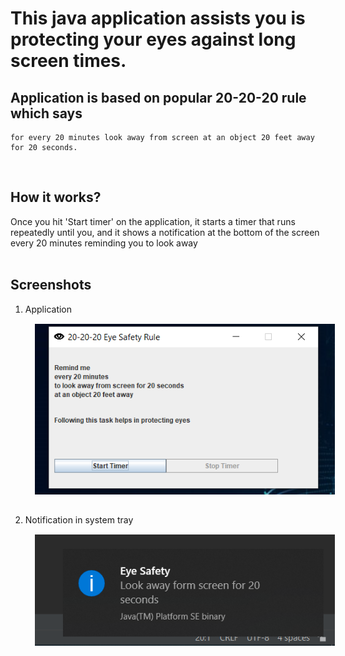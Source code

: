 # This java application assists you is protecting your eyes against long screen times.
## Application is based on popular 20-20-20 rule which says
    for every 20 minutes look away from screen at an object 20 feet away for 20 seconds.
<br>

## How it works?
Once you hit 'Start timer' on the application, it starts a timer that runs repeatedly until you, and it shows a notification at the bottom of the screen every 20 minutes reminding you to look away<br><br>


## Screenshots
1. Application <br>
    <img src="https://github.com/sncvikas/Timer_for_eye_safety/blob/master/start_timer.PNG"
     alt="start timer application"
     style="float: center; margin: 15px;" />

2. Notification in system tray <br>
    <img src="https://github.com/sncvikas/Timer_for_eye_safety/blob/master/notification.PNG"
     alt="Notification"
     style="float: center; margin: 15px;" />

